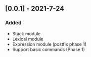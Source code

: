 ## [0.0.1] - 2021-7-24
### Added
- Stack module
- Lexical module
- Expression module (postfix phase 1)
- Support basic commands (Phase 1)